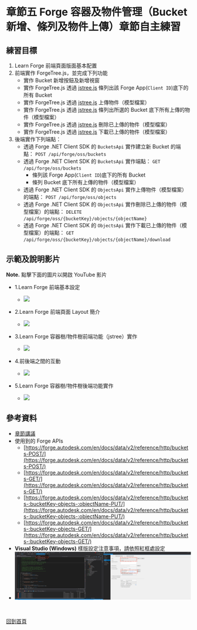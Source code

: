 # 章節五 Forge 容器及物件管理（Bucket新增、條列及物件上傳）章節自主練習

## 練習目標

1. Learn Forge 前端頁面版面基本配置
2. 前端實作 ForgeTree.js，並完成下列功能
   - 實作 Bucket 新增按鈕及新增視窗
   - 實作 ForgeTree.js 透過  [jstree.js](https://www.jstree.com/) 條列出該 Forge App(`Client ID`)底下的所有 Bucket
   - 實作 ForgeTree.js 透過  [jstree.js](https://www.jstree.com/) 上傳物件（模型檔案）
   - 實作 ForgeTree.js 透過  [jstree.js](https://www.jstree.com/) 條列出所選的 Bucket 底下所有上傳的物件（模型檔案）
   - 實作 ForgeTree.js 透過  [jstree.js](https://www.jstree.com/) 刪除已上傳的物件（模型檔案）
   - 實作 ForgeTree.js 透過  [jstree.js](https://www.jstree.com/) 下載已上傳的物件（模型檔案）
3. 後端實作下列端點：
   - 透過 Forge .NET Client SDK 的 `BucketsApi` 實作建立新 Bucket 的端點： `POST /api/forge/oss/buckets`
   - 透過 Forge .NET Client SDK 的 `BucketsApi` 實作端點： `GET /api/forge/oss/buckets`
     - 條列該 Forge App(`Client ID`)底下的所有 Bucket
     - 條列 Bucket 底下所有上傳的物件（模型檔案）
   - 透過 Forge .NET Client SDK 的 `ObjectsApi` 實作上傳物件（模型檔案）的端點： `POST /api/forge/oss/objects`
   - 透過 Forge .NET Client SDK 的 `ObjectsApi` 實作刪除已上傳的物件（模型檔案）的端點： `DELETE /api/forge/oss/{bucketKey}/objects/{objectName}`
   - 透過 Forge .NET Client SDK 的 `ObjectsApi` 實作下載已上傳的物件（模型檔案）的端點： `GET /api/forge/oss/{bucketKey}/objects/{objectName}/download`

## 示範及說明影片

**Note.** 點擊下面的圖片以開啟 YouTube 影片

- 1.Learn Forge 前端基本設定<br/>
  - [![](http://img.youtube.com/vi/IJzVXneHXf4/0.jpg)](http://www.youtube.com/watch?v=IJzVXneHXf4 "5.1-Frontend basic setup")

- 2.Learn Forge 前端頁面 Layout 簡介<br/>
  - [![](http://img.youtube.com/vi/kpif9-8Jq7c/0.jpg)](http://www.youtube.com/watch?v=kpif9-8Jq7c "5.2-Frontend Page Layout Intro")

- 3.Learn Forge 容器樹/物件樹前端功能（jstree）實作<br/>
  - [![](http://img.youtube.com/vi/ooeHTzR8DFU/0.jpg)](http://www.youtube.com/watch?v=ooeHTzR8DFU "5.3-Frontend Forge bucket tree Implementation")

- 4.前後端之間的互動<br/>
  - [![](http://img.youtube.com/vi/MelTqIexe9Q/0.jpg)](http://www.youtube.com/watch?v=MelTqIexe9Q "5.4-Backend basic intro")

- 5.Learn Forge 容器樹/物件樹後端功能實作<br/>
  - [![](http://img.youtube.com/vi/WGwIFysJlBg/0.jpg)](http://www.youtube.com/watch?v=WGwIFysJlBg "5.5-Backend Forge bucket tree Implementation")

## 參考資料

 - [章節講議](README.md)
 - 使用到的 Forge APIs
    - [https://forge.autodesk.com/en/docs/data/v2/reference/http/buckets-POST/](https://forge.autodesk.com/en/docs/data/v2/reference/http/buckets-POST/)
    - [https://forge.autodesk.com/en/docs/data/v2/reference/http/buckets-GET/](https://forge.autodesk.com/en/docs/data/v2/reference/http/buckets-GET/)
    - [https://forge.autodesk.com/en/docs/data/v2/reference/http/buckets-:bucketKey-objects-:objectName-PUT/](https://forge.autodesk.com/en/docs/data/v2/reference/http/buckets-:bucketKey-objects-:objectName-PUT/)
    - [https://forge.autodesk.com/en/docs/data/v2/reference/http/buckets-:bucketKey-objects-GET/](https://forge.autodesk.com/en/docs/data/v2/reference/http/buckets-:bucketKey-objects-GET/)
 - **Visual Studio (Windows)** 樣版設定注意事項，請依照紅框處設定
 - ![alt "Visual Studio Windows template setup notice"](img/visual-studio-debug-setup.png)

<br/>

[回到首頁](../README.md)